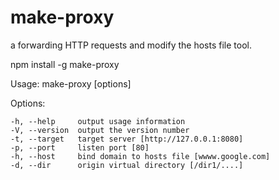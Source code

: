 # make-proxy
a forwarding HTTP requests and modify the hosts file tool.

  npm install -g make-proxy


  Usage: make-proxy [options]

  Options:

    -h, --help     output usage information
    -V, --version  output the version number
    -t, --target   target server [http://127.0.0.1:8080]
    -p, --port     listen port [80]
    -h, --host     bind domain to hosts file [wwww.google.com]
    -d, --dir      origin virtual directory [/dir1/....]

